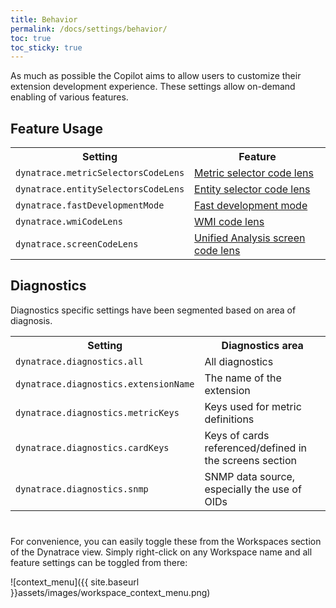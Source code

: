 ```yaml
---
title: Behavior
permalink: /docs/settings/behavior/
toc: true
toc_sticky: true
---
```


As much as possible the Copilot aims to allow users to customize their extension development
experience. These settings allow on-demand enabling of various features.

## Feature Usage

<table>
  <tr>
    <th>Setting</th>
    <th>Feature</th>
  </tr>
  <tr>
    <td><code>dynatrace.metricSelectorsCodeLens</code></td>
    <td><a href="/docs/dev/code-lens/#metric-selector-code-lenses">Metric selector code lens</a></td>
  </tr>
  <tr>
    <td><code>dynatrace.entitySelectorsCodeLens</code></td>
    <td><a href="/docs/dev/code-lens/#entity-selector-code-lenses">Entity selector code lens</a></td>
  </tr>
  <tr>
    <td><code>dynatrace.fastDevelopmentMode</code></td>
    <td><a href="/docs/dev/fast-development-mode">Fast development mode</a></td>
  </tr>
  <tr>
    <td><code>dynatrace.wmiCodeLens</code></td>
    <td><a href="/docs/dev/code-lens/#wmi-query-code-lenses">WMI code lens</a></td>
  </tr>
  <tr>
    <td><code>dynatrace.screenCodeLens</code></td>
    <td><a href="/docs/dev/code-lens/#unified-analysis-screens-code-lenses">Unified Analysis screen code lens</a></td>
  </tr>
</table>

## Diagnostics

Diagnostics specific settings have been segmented based on area of diagnosis.

<table style="margin-bottom: 40px;">
  <tr>
    <th>Setting</th>
    <th>Diagnostics area</th>
  </tr>
  <tr>
    <td><code>dynatrace.diagnostics.all</code></td>
    <td>All diagnostics</td>
  </tr>
  <tr>
    <td><code>dynatrace.diagnostics.extensionName</code></td>
    <td>The name of the extension</td>
  </tr>
  <tr>
    <td><code>dynatrace.diagnostics.metricKeys</code></td>
    <td>Keys used for metric definitions</td>
  </tr>
  <tr>
    <td><code>dynatrace.diagnostics.cardKeys</code></td>
    <td>Keys of cards referenced/defined in the screens section</td>
  </tr>
  <tr>
    <td><code>dynatrace.diagnostics.snmp</code></td>
    <td>SNMP data source, especially the use of OIDs</td>
  </tr>
</table>

For convenience, you can easily toggle these from the Workspaces section of the Dynatrace view.
Simply right-click on any Workspace name and all feature settings can be toggled from there:

![context_menu]({{ site.baseurl }}assets/images/workspace_context_menu.png)